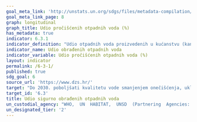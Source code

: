 ```yaml
---
goal_meta_link: 'http://unstats.un.org/sdgs/files/metadata-compilation/Metadata-Goal-6.pdf'
goal_meta_link_page: 8
graph: longitudinal
graph_title: Udio pročišćenih otpadnih voda (%)
has_metadata: true
indicator: 6.3.1
indicator_definition: "Udio otpadnih voda proizvedenih u kućanstvu (kanalizacija i mulj), kao i gospodarskih djelatnosti (temeljenih na ISIC kategorijama) sigurno tretiranih odnosu na ukupnu otpadnu vodu koja nastaje u kućanstvima i gospodarskim djelatnostima. Iako definicija konceptualno uključuje otpadnu vodu generiranu iz svih gospodarskih djelatnosti, praćenje će se usredotočiti na otpadne vode nastale iz opasnih industrija (kako je određeno odgovarajućim kategorijama ISIC-a)."
indicator_name: Udio obrađenih otpadnih voda
indicator_variable: Udio pročišćenih otpadnih voda (%)
layout: indicator
permalink: /6-3-1/
published: true  
sdg_goal: 6
source_url: 'https://www.dzs.hr/'
target: "Do 2030. poboljšati kvalitetu vode smanjenjem onečišćenja, uklanjanjem otpada i smanjivanjem otpuštanja opasnih kemikalija i materijala, prepolovljavanjem udjela netretirane otpadne vode i značajno povećavati recikliranje i sigurnu ponovnu upotrebu na globalnoj razini."
target_id: '6.3'
title: Udio sigurno obrađenih otpadnih voda
un_custodial_agency: "WHO,  UN  HABITAT,  UNSD  (Partnering  Agencies:  UNEP,  OECD,  Eurostat)"
un_designated_tier: '2'
---
```

